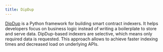 ```yaml
---
title: DipDup
---
```


[DipDup](https://dipdup.io/) is a Python framework for building smart contract indexers.
It helps developers focus on business logic instead of writing a boilerplate to store and serve data.
DipDup-based indexers are selective, which means only required data is requested. This approach allows to achieve faster indexing times and decreased load on underlying APIs.
